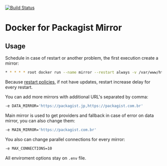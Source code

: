 [![Build Status](https://goo.gl/u9wbBD)](https://hub.docker.com/r/webysther/packagist-mirror/)

# Docker for Packagist Mirror

## Usage

Schedule in case of restart or another problem, the first execution create a mirror:

```bash
* * * * * root docker run --name mirror --restart always -v /var/www/html:/public -e URL='mymirror.com' webysther/packagist-mirror
```

Because [restart policies](https://docs.docker.com/engine/reference/run/#restart-policies-restart), if not have updates, restart increase delay for every restart.

You can add more mirrors with additional URL's separated by comma:

```bash
-e DATA_MIRROR='https://packagist.jp,https://packagist.com.br'
```

Main mirror is used to get providers and fallback in case of error on data mirror, you can also change them:

```bash
-e MAIN_MIRROR='https://packagist.com.br'
```

You also can change parallel connections for every mirror:

```bash
-e MAX_CONNECTIONS=10
```

All enviroment options stay on `.env` file.
